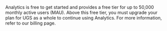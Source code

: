 Analytics is free to get started and provides a free tier for up to 50,000 monthly active users (MAU). Above this free tier, you must upgrade your plan for UGS as a whole to continue using Analytics. For more information, refer to our billing page.